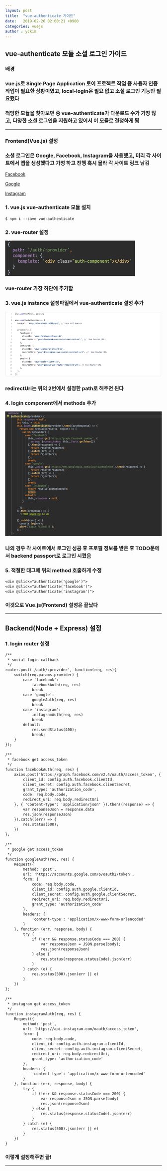 ```yaml
---
layout: post
title:  "vue-authenticate 가이드"
date:   2019-02-26 02:00:21 +0900
categories: vuejs
author : yckim
---
```


## vue-authenticate 모듈 소셜 로그인 가이드

### 배경


### vue.js로 Single Page Application 토이 프로젝트 작업 중 사용자 인증 작업이 필요한 상황이였고, local-login은 필요 없고 소셜 로그인 기능만 필요했다


### 적당한 모듈을 찾아보던 중 vue-authenticate가 다운로드 수가 가장 많고, 다양한 소셜 로그인을 지원하고 있어서 이 모듈로 결정하게 됨

-----

### Frontend(Vue.js) 설정


### 소셜 로그인은 Google, Facebook, Instagram을 사용했고, 미리 각 사이트에서 앱을 생성했다고 가정 하고 진행 **혹시 몰라 각 사이트 링크 남김**
[Facebook](https://developers.facebook.com/apps/)

[Google](https://console.developers.google.com/apis/)

[Instagram](https://www.instagram.com/developer/clients/manage/)

### 1. vue.js vue-authenticate 모듈 설치
`$ npm i --save vue-authenticate`


### 2. vue-router 설정
![1](/img/post/20190226/2.png )
### vue-router 가장 하단에 추가함


### 3. vue.js instance 설정파일에서 vue-authenticate 설정 추가
![1](/img/post/20190226/1.png )
### **redirectUri는 위의 2번에서 설정한 path로 해주면 된다**


### 4. login component에서 methods 추가
![1](/img/post/20190226/3.png )
### 나의 경우 각 사이트에서 로그인 성공 후 프로필 정보를 받은 후 TODO문에서 backend passport로 로그인 시켰음


### 5. 적절한 태그에 위의 method 호출하게 수정
```
<div @click="authenticate('google')">
<div @click="authenticate('facebook')">
<div @click="authenticate('instagram')">
```


### 이것으로 Vue.js(Frontend) 설정은 끝났다

---

## Backend(Node + Express) 설정
 

### 1. login router 설정
```
/**
 * social login callback
 */
router.post('/auth/:provider', function(req, res){
    switch(req.params.provider) {
        case 'facebook':
            facebookAuth(req, res)
            break
        case 'google':
            googleAuth(req, res)
            break
        case 'instagram':
            instagramAuth(req, res)
            break
        default:
            res.sendStatus(400);
            break;
    }
});

/**
 * facebook get access_token
 */
function facebookAuth(req, res) {
    axios.post('https://graph.facebook.com/v2.4/oauth/access_token', {
        client_id: config.auth.facebook.clientId,
        client_secret: config.auth.facebook.clientSecret,
        grant_type: 'authorization_code',
        code: req.body.code,
        redirect_uri: req.body.redirectUri
    }, { 'Content-Type': 'application/json' }).then((response) => {
        var responseJson = response.data
        res.json(responseJson)
    }).catch((err) => {
        res.status(500);
    })
};

/**
 * google get access_token
 */
function googleAuth(req, res) {
    Request({
        method: 'post',
        url: 'https://accounts.google.com/o/oauth2/token',
        form: {
            code: req.body.code,
            client_id: config.auth.google.clientId,
            client_secret: config.auth.google.clientSecret,
            redirect_uri: req.body.redirectUri,
            grant_type: 'authorization_code'
        },
        headers: {
            'content-type': 'application/x-www-form-urlencoded'
        }
    }, function (err, response, body) {
        try {
            if (!err && response.statusCode === 200) {
                var responseJson = JSON.parse(body);
                res.json(responseJson)
            } else {
                res.status(response.statusCode).json(err)
            }
        } catch (e) {
            res.status(500).json(err || e)
        }
    })
};

/**
 * instagram get access_token
 */
function instagramAuth(req, res) {
    Request({
        method: 'post',
        url: 'https://api.instagram.com/oauth/access_token',
        form: {
            code: req.body.code,
            client_id: config.auth.instagram.clientId,
            client_secret: config.auth.instagram.clientSecret,
            redirect_uri: req.body.redirectUri,
            grant_type: 'authorization_code'
        },
        headers: {
            'content-type': 'application/x-www-form-urlencoded'
        }
    }, function (err, response, body) {
        try {
            if (!err && response.statusCode === 200) {
                var responseJson = JSON.parse(body)
                res.json(responseJson)
            } else {
                res.status(response.statusCode).json(err)
            }
        } catch (e) {
            res.status(500).json(err || e)
        }
    })
}
```

### 이렇게 설정해주면 끝!

----

